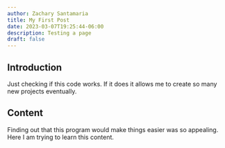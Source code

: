 ```yaml
---
author: Zachary Santamaria
title: My First Post
date: 2023-03-07T19:25:44-06:00
description: Testing a page
draft: false
---
```


## Introduction
Just checking if this code works. If it does it allows me to create so many new projects eventually.

## Content
Finding out that this program would make things easier was so appealing. Here I am trying to learn 
this content.